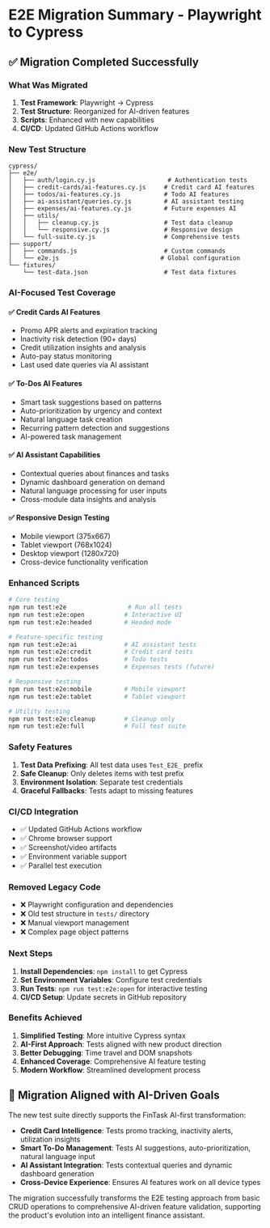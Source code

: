 # E2E Migration Summary - Playwright to Cypress

## ✅ Migration Completed Successfully

### What Was Migrated

1. **Test Framework**: Playwright → Cypress
2. **Test Structure**: Reorganized for AI-driven features
3. **Scripts**: Enhanced with new capabilities
4. **CI/CD**: Updated GitHub Actions workflow

### New Test Structure

```
cypress/
├── e2e/
│   ├── auth/login.cy.js                    # Authentication tests
│   ├── credit-cards/ai-features.cy.js     # Credit card AI features
│   ├── todos/ai-features.cy.js            # Todo AI features  
│   ├── ai-assistant/queries.cy.js         # AI assistant testing
│   ├── expenses/ai-features.cy.js         # Future expenses AI
│   ├── utils/
│   │   ├── cleanup.cy.js                  # Test data cleanup
│   │   └── responsive.cy.js               # Responsive design
│   └── full-suite.cy.js                   # Comprehensive tests
├── support/
│   ├── commands.js                        # Custom commands
│   └── e2e.js                            # Global configuration
└── fixtures/
    └── test-data.json                     # Test data fixtures
```

### AI-Focused Test Coverage

#### ✅ Credit Cards AI Features
- Promo APR alerts and expiration tracking
- Inactivity risk detection (90+ days)
- Credit utilization insights and analysis
- Auto-pay status monitoring
- Last used date queries via AI assistant

#### ✅ To-Dos AI Features  
- Smart task suggestions based on patterns
- Auto-prioritization by urgency and context
- Natural language task creation
- Recurring pattern detection and suggestions
- AI-powered task management

#### ✅ AI Assistant Capabilities
- Contextual queries about finances and tasks
- Dynamic dashboard generation on demand
- Natural language processing for user inputs
- Cross-module data insights and analysis

#### ✅ Responsive Design Testing
- Mobile viewport (375x667)
- Tablet viewport (768x1024) 
- Desktop viewport (1280x720)
- Cross-device functionality verification

### Enhanced Scripts

```bash
# Core testing
npm run test:e2e                 # Run all tests
npm run test:e2e:open           # Interactive UI
npm run test:e2e:headed         # Headed mode

# Feature-specific testing
npm run test:e2e:ai             # AI assistant tests
npm run test:e2e:credit         # Credit card tests
npm run test:e2e:todos          # Todo tests
npm run test:e2e:expenses       # Expenses tests (future)

# Responsive testing
npm run test:e2e:mobile         # Mobile viewport
npm run test:e2e:tablet         # Tablet viewport

# Utility testing
npm run test:e2e:cleanup        # Cleanup only
npm run test:e2e:full           # Full test suite
```

### Safety Features

1. **Test Data Prefixing**: All test data uses `Test_E2E_` prefix
2. **Safe Cleanup**: Only deletes items with test prefix
3. **Environment Isolation**: Separate test credentials
4. **Graceful Fallbacks**: Tests adapt to missing features

### CI/CD Integration

- ✅ Updated GitHub Actions workflow
- ✅ Chrome browser support
- ✅ Screenshot/video artifacts
- ✅ Environment variable support
- ✅ Parallel test execution

### Removed Legacy Code

- ❌ Playwright configuration and dependencies
- ❌ Old test structure in `tests/` directory
- ❌ Manual viewport management
- ❌ Complex page object patterns

### Next Steps

1. **Install Dependencies**: `npm install` to get Cypress
2. **Set Environment Variables**: Configure test credentials
3. **Run Tests**: `npm run test:e2e:open` for interactive testing
4. **CI/CD Setup**: Update secrets in GitHub repository

### Benefits Achieved

1. **Simplified Testing**: More intuitive Cypress syntax
2. **AI-First Approach**: Tests aligned with new product direction
3. **Better Debugging**: Time travel and DOM snapshots
4. **Enhanced Coverage**: Comprehensive AI feature testing
5. **Modern Workflow**: Streamlined development process

## 🎯 Migration Aligned with AI-Driven Goals

The new test suite directly supports the FinTask AI-first transformation:

- **Credit Card Intelligence**: Tests promo tracking, inactivity alerts, utilization insights
- **Smart To-Do Management**: Tests AI suggestions, auto-prioritization, natural language input
- **AI Assistant Integration**: Tests contextual queries and dynamic dashboard generation
- **Cross-Device Experience**: Ensures AI features work on all device types

The migration successfully transforms the E2E testing approach from basic CRUD operations to comprehensive AI-driven feature validation, supporting the product's evolution into an intelligent finance assistant.